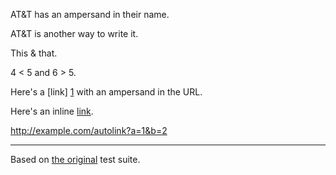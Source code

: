 AT&T has an ampersand in their name.

AT&T is another way to write it.

This & that.

4 < 5 and 6 > 5.

Here's a [link] [1] with an ampersand in the URL.

Here's an inline [link](/script?foo=1&bar=2).

[1]: http://example.com/?foo=1&bar=2

<http://example.com/autolink?a=1&b=2>

---

Based on [the original](http://daringfireball.net/projects/downloads/MarkdownTest_1.0.zip) test suite.